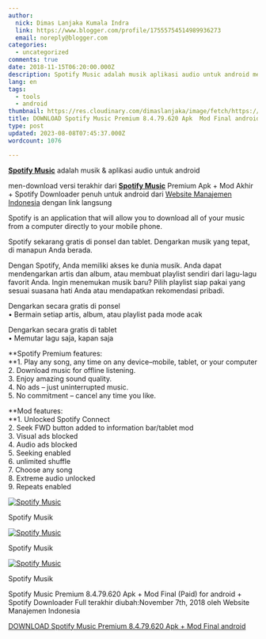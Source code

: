 ```yaml
---
author:
  nick: Dimas Lanjaka Kumala Indra
  link: https://www.blogger.com/profile/17555754514989936273
  email: noreply@blogger.com
categories:
  - uncategorized
comments: true
date: 2018-11-15T06:20:00.000Z
description: Spotify Music adalah musik aplikasi audio untuk android men-download versi
lang: en
tags:
  - tools
  - android
thumbnail: https://res.cloudinary.com/dimaslanjaka/image/fetch/https://image.revdl.com/2015/01/Spotify-Music-1.jpg
title: DOWNLOAD Spotify Music Premium 8.4.79.620 Apk  Mod Final android
type: post
updated: 2023-08-08T07:45:37.000Z
wordcount: 1076

---
```


[**Spotify Music**](https://webmanajemen.com/) adalah musik & aplikasi audio untuk android

men-download versi terakhir dari **[Spotify Music](https://webmanajemen.com/)** Premium Apk + Mod Akhir + Spotify Downloader penuh untuk android dari [Website Manajemen Indonesia](https://webmanajemen.com/) dengan link langsung

Spotify is an application that will allow you to download all of your music from a computer directly to your mobile phone.

Spotify sekarang gratis di ponsel dan tablet. Dengarkan musik yang tepat, di manapun Anda berada.

Dengan Spotify, Anda memiliki akses ke dunia musik. Anda dapat mendengarkan artis dan album, atau membuat playlist sendiri dari lagu-lagu favorit Anda. Ingin menemukan musik baru? Pilih playlist siap pakai yang sesuai suasana hati Anda atau mendapatkan rekomendasi pribadi.

Dengarkan secara gratis di ponsel  
• Bermain setiap artis, album, atau playlist pada mode acak

Dengarkan secara gratis di tablet  
• Memutar lagu saja, kapan saja

**Spotify Premium features:  
**1\. Play any song, any time on any device–mobile, tablet, or your computer  
2\. Download music for offline listening.  
3\. Enjoy amazing sound quality.  
4\. No ads – just uninterrupted music.  
5\. No commitment – cancel any time you like.

**Mod features:  
**1\. Unlocked Spotify Connect  
2\. Seek FWD button added to information bar/tablet mod  
3\. Visual ads blocked  
4\. Audio ads blocked  
5\. Seeking enabled  
6\. unlimited shuffle  
7\. Choose any song  
8\. Extreme audio unlocked  
9\. Repeats enabled

[![Spotify Music](https://res.cloudinary.com/dimaslanjaka/image/fetch/https://image.revdl.com/2015/01/Spotify-Music-1.jpg)](https://webmanajemen.com/)

Spotify Musik

[![Spotify Music](https://res.cloudinary.com/dimaslanjaka/image/fetch/https://image.revdl.com/2015/01/Spotify-Music-2.jpg)](https://webmanajemen.com/)

Spotify Musik

[![Spotify Music](https://res.cloudinary.com/dimaslanjaka/image/fetch/https://image.revdl.com/2015/01/Spotify-Music-3.jpg)](https://webmanajemen.com/)

Spotify Musik

Spotify Music Premium 8.4.79.620 Apk + Mod Final (Paid) for android + Spotify Downloader Full terakhir diubah:November 7th, 2018 oleh Website Manajemen Indonesia

[DOWNLOAD Spotify Music Premium 8.4.79.620 Apk + Mod Final android](https://dimaslanjaka-storage.000webhostapp.com/revdl.php?download&path=/spotify-music-android.html/)